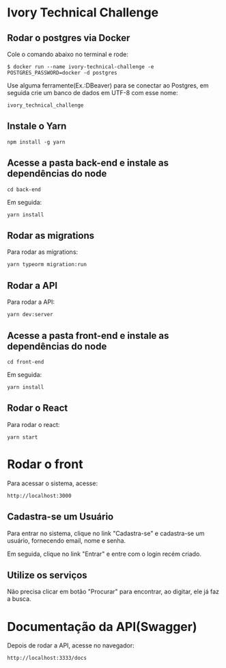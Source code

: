 # Ivory Technical Challenge

## Rodar o postgres via Docker

Cole o comando abaixo no terminal e rode:

```
$ docker run --name ivory-technical-challenge -e POSTGRES_PASSWORD=docker -d postgres
```

Use alguma ferramente(Ex.:DBeaver) para se conectar ao Postgres, em seguida crie um banco de dados em UTF-8 com esse nome:

```
ivory_technical_challenge
```

## Instale o Yarn

```
npm install -g yarn
```

## Acesse a pasta back-end e instale as dependências do node

```
cd back-end
```

Em seguida:

```
yarn install
```

## Rodar as migrations

Para rodar as migrations:

```
yarn typeorm migration:run
```

## Rodar a API

Para rodar a API:

```
yarn dev:server
```

## Acesse a pasta front-end e instale as dependências do node

```
cd front-end
```

Em seguida:

```
yarn install
```

## Rodar o React

Para rodar o react:

```
yarn start
```

# Rodar o front

Para acessar o sistema, acesse:

```
http://localhost:3000
```

## Cadastra-se um Usuário

Para entrar no sistema, clique no link "Cadastra-se" e cadastra-se um usuário, fornecendo email, nome e senha.

Em seguida, clique no link "Entrar" e entre com o login recém criado.

## Utilize os serviços

Não precisa clicar em botão "Procurar" para encontrar, ao digitar, ele já faz a busca.

# Documentação da API(Swagger)

Depois de rodar a API, acesse no navegador:

```
http://localhost:3333/docs
```
